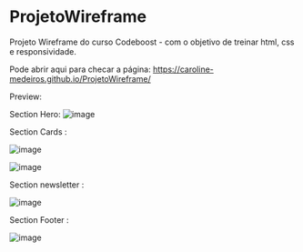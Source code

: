 # ProjetoWireframe
Projeto Wireframe do curso Codeboost - com o objetivo de treinar html, css e responsividade. 

Pode abrir aqui para checar a página: https://caroline-medeiros.github.io/ProjetoWireframe/


Preview: 

Section Hero:
![image](https://user-images.githubusercontent.com/97336674/169707694-3d204f53-1fe5-4326-ad67-27132eea7c40.png)

Section  Cards :

![image](https://user-images.githubusercontent.com/97336674/169707711-b3d5d4e4-f18c-49cc-a595-5c11d0ec5e05.png)

![image](https://user-images.githubusercontent.com/97336674/169707720-972b0aef-8a22-460e-add7-a8c88caaf702.png)

Section newsletter : 

![image](https://user-images.githubusercontent.com/97336674/169707733-ebb1ae21-dc7a-4b53-a64e-15eb4b68c6d8.png)

Section Footer : 

![image](https://user-images.githubusercontent.com/97336674/169707749-d8bfab85-79bc-47dc-af47-128077f22825.png)


